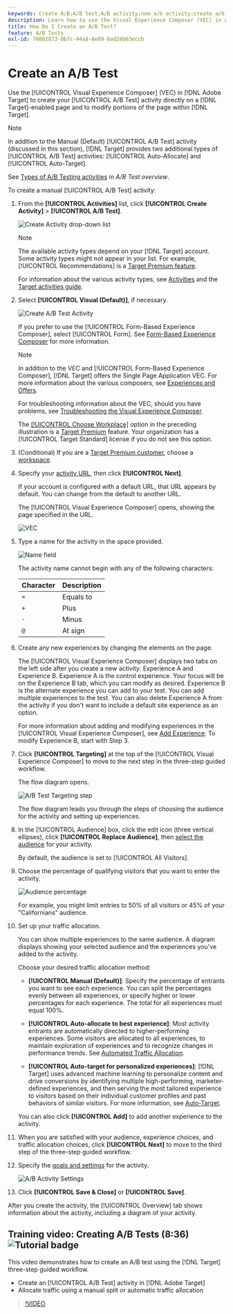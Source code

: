 ```yaml
---
keywords: Create A/B;A/B test;A/B activity;new a/b activity;create a/b
description: Learn how to use the Visual Experience Composer (VEC) in Adobe [!DNL Target] to create your A/B Test activity directly on a [!DNL Target]-enabled page.
title: How Do I Create an A/B Test?
feature: A/B Tests
exl-id: 76002873-0b7c-44a8-8e89-8ad28b63eccb
---
```

# Create an A/B Test

Use the [!UICONTROL Visual Experience Composer] (VEC) in [!DNL Adobe Target] to create your [!UICONTROL A/B Test] activity directly on a [!DNL Target]-enabled page and to modify portions of the page within [!DNL Target].

>[!NOTE]
>
>In addition to the Manual (Default) [!UICONTROL A/B Test] activity (discussed in this section), [!DNL Target] provides two additional types of [!UICONTROL A/B Test] activities: [!UICONTROL Auto-Allocate] and [!UICONTROL Auto-Target].
>
>See [Types of A/B Testing activities](/help/main/c-activities/t-test-ab/test-ab.md#types) in *A/B Test overview*.

To create a manual [!UICONTROL A/B Test] activity:

1. From the **[!UICONTROL Activities]** list, click **[!UICONTROL Create Activity]** > **[!UICONTROL A/B Test]**.

   ![Create Activity drop-down list](/help/main/c-activities/t-test-ab/t-test-create-ab/assets/ab_select-new.png)

   >[!NOTE]
   >
   >The available activity types depend on your [!DNL Target] account. Some activity types might not appear in your list. For example, [!UICONTROL Recommendations] is a [Target Premium feature](/help/main/c-intro/intro.md#premium).
   >
   >For information about the various activity types, see [Activities](/help/main/c-activities/activities.md#concept_D317A95A1AB54674BA7AB65C7985BA03) and the [Target activities guide](/help/main/c-activities/target-activities-guide.md).

1. Select **[!UICONTROL Visual (Default)]**, if necessary.

   ![Create A/B Test Activity](/help/main/c-activities/t-test-ab/t-test-create-ab/assets/create-ab.png)

   If you prefer to use the [!UICONTROL Form-Based Experience Composer], select [!UICONTROL Form]. See [Form-Based Experience Composer](/help/main/c-experiences/form-experience-composer.md) for more information.

   >[!NOTE]
   >
   >In addition to the VEC and [!UICONTROL Form-Based Experience Composer], [!DNL Target] offers the Single Page Application VEC. For more information about the various composers, see [Experiences and Offers](/help/main/c-experiences/experiences.md).
   >
   >For troubleshooting information about the VEC, should you have problems, see [Troubleshooting the Visual Experience Composer](/help/main/c-experiences/c-visual-experience-composer/r-troubleshoot-composer/troubleshoot-composer.md).
   >
   >The [[!UICONTROL Choose Workplace]](/help/main/administrating-target/c-user-management/property-channel/property-channel.md) option in the preceding illustration is a [Target Premium](/help/main/c-intro/intro.md) feature. Your organization has a [!UICONTROL Target Standard] license if you do not see this option.

1. (Conditional) If you are a [Target Premium customer](/help/main/c-intro/intro.md#premium), choose a [workspace](/help/main/administrating-target/c-user-management/property-channel/property-channel.md).

1. Specify your [activity URL](/help/main/c-activities/t-test-ab/t-test-create-ab/ab-activity-url.md), then click **[!UICONTROL Next]**.

   If your account is configured with a default URL, that URL appears by default. You can change from the default to another URL.

   The [!UICONTROL Visual Experience Composer] opens, showing the page specified in the URL.

   ![VEC](/help/main/c-activities/t-test-ab/t-test-create-ab/assets/vec-new.png)

1. Type a name for the activity in the space provided.

   ![Name field](/help/main/c-activities/t-test-ab/t-test-create-ab/assets/ab_newname-new.png)

   The activity name cannot begin with any of the following characters:

   | Character | Description |
   |--- |--- |
   |`=`|Equals to|
   |`+`|Plus|
   |`-`|Minus|
   |`@`|At sign|

1. Create any new experiences by changing the elements on the page.

   The [!UICONTROL Visual Experience Composer] displays two tabs on the left side after you create a new activity: Experience A and Experience B. Experience A is the control experience. Your focus will be on the Experience B tab, which you can modify as desired. Experience B is the alternate experience you can add to your test. You can add multiple experiences to the test. You can also delete Experience A from the activity if you don't want to include a default site experience as an option.

   For more information about adding and modifying experiences in the [!UICONTROL Visual Experience Composer], see [Add Experience](/help/main/c-activities/t-test-ab/t-test-create-ab/ab-add-experience.md#task_454646F2895242D3B92DC395A0CE1A00). To modify Experience B, start with Step 3. 

1. Click **[!UICONTROL Targeting]** at the top of the [!UICONTROL Visual Experience Composer] to move to the next step in the three-step guided workflow.

   The flow diagram opens.

   ![A/B Test Targeting step](/help/main/c-activities/t-test-ab/t-test-create-ab/assets/ab_flow-new.png)

   The flow diagram leads you through the steps of choosing the audience for the activity and setting up experiences.

1. In the [!UICONTROL Audience] box, click the edit icon (three vertical ellipses), click **[!UICONTROL Replace Audience]**, then [select the audience](/help/main/c-activities/t-test-ab/t-test-create-ab/ab-audience.md) for your activity.

   By default, the audience is set to [!UICONTROL All Visitors]. 

1. Choose the percentage of qualifying visitors that you want to enter the activity.

   ![Audience percentage](/help/main/c-activities/t-test-ab/t-test-create-ab/assets/audperc-new.png)

   For example, you might limit entries to 50% of all visitors or 45% of your "Californians" audience.

1. Set up your traffic allocation.

   You can show multiple experiences to the same audience. A diagram displays showing your selected audience and the experiences you've added to the activity.

   Choose your desired traffic allocation method:

   * **[!UICONTROL Manual (Default)]**: Specify the percentage of entrants you want to see each experience. You can split the percentages evenly between all experiences, or specify higher or lower percentages for each experience. The total for all experiences must equal 100%.

   * **[!UICONTROL Auto-allocate to best experience]**: Most activity entrants are automatically directed to higher-performing experiences. Some visitors are allocated to all experiences, to maintain exploration of experiences and to recognize changes in performance trends. See [Automated Traffic Allocation](/help/main/c-activities/automated-traffic-allocation/automated-traffic-allocation.md#concept_A1407678796B4C569E94CBA8A9F7F5D4).

   * **[!UICONTROL Auto-target for personalized experiences]**: [!DNL Target] uses advanced machine learning to personalize content and drive conversions by identifying multiple high-performing, marketer-defined experiences, and then serving the most tailored experience to visitors based on their individual customer profiles and past behaviors of similar visitors. For more information, see [Auto-Target](/help/main/c-activities/auto-target/auto-target-to-optimize.md).

   You can also click **[!UICONTROL Add]** to add another experience to the activity.

1. When you are satisfied with your audience, experience choices, and traffic allocation choices, click **[!UICONTROL Next]** to move to the third step of the three-step guided workflow.

1. Specify the [goals and settings](/help/main/c-activities/t-test-ab/t-test-create-ab/ab-goals-and-settings.md) for the activity.

   ![A/B Activity Settings](/help/main/c-activities/t-test-ab/t-test-create-ab/assets/ab_settings-new.png)

1. Click **[!UICONTROL Save & Close]** or **[!UICONTROL Save]**.

After you create the activity, the [!UICONTROL Overview] tab shows information about the activity, including a diagram of your activity.

## Training video: Creating A/B Tests (8:36) ![Tutorial badge](/help/main/assets/tutorial.png)

This video demonstrates how to create an A/B test using the [!DNL Target] three-step guided workflow.

* Create an [!UICONTROL A/B Test] activity in [!DNL Adobe Target] 
* Allocate traffic using a manual split or automatic traffic allocation

>[!VIDEO](https://video.tv.adobe.com/v/17391)
